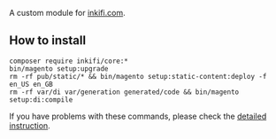 A custom module for [inkifi.com](https://inkifi.com).

## How to install
```
composer require inkifi/core:*
bin/magento setup:upgrade
rm -rf pub/static/* && bin/magento setup:static-content:deploy -f en_US en_GB
rm -rf var/di var/generation generated/code && bin/magento setup:di:compile
```
If you have problems with these commands, please check the [detailed instruction](https://mage2.pro/t/263).